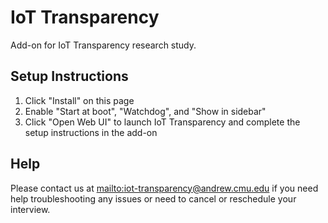 # IoT Transparency

Add-on for IoT Transparency research study.

## Setup Instructions

1. Click "Install" on this page
2. Enable "Start at boot", "Watchdog", and "Show in sidebar"
3. Click "Open Web UI" to launch IoT Transparency and complete the setup instructions in the add-on

## Help

Please contact us at [mailto:iot-transparency@andrew.cmu.edu](iot-transparency@andrew.cmu.edu) if you need help troubleshooting any issues or need to cancel or reschedule your interview.
